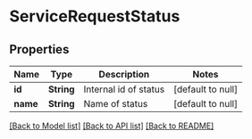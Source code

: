 # ServiceRequestStatus
## Properties

| Name | Type | Description | Notes |
|------------ | ------------- | ------------- | -------------|
| **id** | **String** | Internal id of status | [default to null] |
| **name** | **String** | Name of status | [default to null] |

[[Back to Model list]](../README.md#documentation-for-models) [[Back to API list]](../README.md#documentation-for-api-endpoints) [[Back to README]](../README.md)

